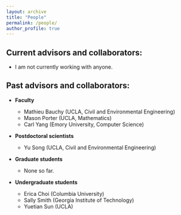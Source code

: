 ```yaml
---
layout: archive
title: "People"
permalink: /people/
author_profile: true
---
```


## Current advisors and collaborators:
* I am not currently working with anyone.

## Past advisors and collaborators:
* **Faculty**
  - Mathieu Bauchy (UCLA, Civil and Environmental Engineering)
  - Mason Porter (UCLA, Mathematics)
  - Carl Yang (Emory University, Computer Science)

* **Postdoctoral scientists**
  - Yu Song (UCLA, Civil and Environmental Engineering)

* **Graduate students**
  - None so far.

* **Undergraduate students**
  - Erica Choi (Columbia University)
  - Sally Smith (Georgia Institute of Technology)
  - Yuetian Sun (UCLA)
